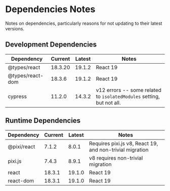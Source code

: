 # Dependencies Notes

Notes on dependencies, particularly reasons for not updating to their latest versions.

## Development Dependencies

|Dependency                            |Current |Latest  |Notes                                                                 |
|--------------------------------------|--------|--------|----------------------------------------------------------------------|
|@types/react                          |18.3.20 |19.1.2  |React 19                                                              |
|@types/react-dom                      |18.3.6  |19.1.2  |React 19                                                              |
|cypress                               |11.2.0  |14.3.2  |v12 errors -- some related to `isolatedModules` setting, but not all. |

## Runtime Dependencies

|Dependency          |Current |Latest  |Notes                                                                                   |
|--------------------|--------|--------|----------------------------------------------------------------------------------------|
|@pixi/react         |7.1.2   |8.0.1   |Requires pixi.js v8, React 19, and non-trivial migration                                |
|pixi.js             |7.4.3   |8.9.1   |v8 requires non-trivial migration                                                       |
|react               |18.3.1  |19.1.0  |React 19                                                                                |
|react-dom           |18.3.1  |19.1.0  |React 19                                                                                |
